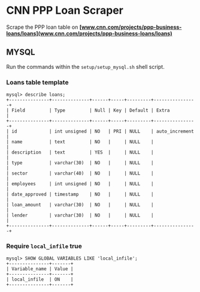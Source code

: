 # CNN PPP Loan Scraper
Scrape the PPP loan table on **[www.cnn.com/projects/ppp-business-loans/loans](www.cnn.com/projects/ppp-business-loans/loans)**

## MYSQL
Run the commands within the `setup/setup_mysql.sh` shell script.

### Loans table template
```
mysql> describe loans;
+---------------+--------------+------+-----+---------+----------------+
| Field         | Type         | Null | Key | Default | Extra          |
+---------------+--------------+------+-----+---------+----------------+
| id            | int unsigned | NO   | PRI | NULL    | auto_increment |
| name          | text         | NO   |     | NULL    |                |
| description   | text         | YES  |     | NULL    |                |
| type          | varchar(30)  | NO   |     | NULL    |                |
| sector        | varchar(40)  | NO   |     | NULL    |                |
| employees     | int unsigned | NO   |     | NULL    |                |
| date_approved | timestamp    | NO   |     | NULL    |                |
| loan_amount   | varchar(30)  | NO   |     | NULL    |                |
| lender        | varchar(30)  | NO   |     | NULL    |                |
+---------------+--------------+------+-----+---------+----------------+
```

### Require `local_infile` true
```
mysql> SHOW GLOBAL VARIABLES LIKE 'local_infile';
+---------------+-------+
| Variable_name | Value |
+---------------+-------+
| local_infile  | ON    |
+---------------+-------+
```